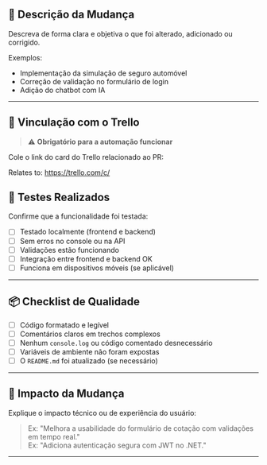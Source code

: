 <!-- 
⚠️ ATENÇÃO: Este template é essencial para a automação funcionar.
Seu PR será vinculado ao Trello e acionará a movimentação do card.
-->

## 📝 Descrição da Mudança

Descreva de forma clara e objetiva o que foi alterado, adicionado ou corrigido.

Exemplos:
- Implementação da simulação de seguro automóvel
- Correção de validação no formulário de login
- Adição do chatbot com IA

---

## 🔗 Vinculação com o Trello

> ⚠️ **Obrigatório para a automação funcionar**

Cole o link do card do Trello relacionado ao PR:

Relates to: https://trello.com/c/

## 🧪 Testes Realizados

Confirme que a funcionalidade foi testada:

- [ ] Testado localmente (frontend e backend)
- [ ] Sem erros no console ou na API
- [ ] Validações estão funcionando
- [ ] Integração entre frontend e backend OK
- [ ] Funciona em dispositivos móveis (se aplicável)

---

## 📦 Checklist de Qualidade

- [ ] Código formatado e legível
- [ ] Comentários claros em trechos complexos
- [ ] Nenhum `console.log` ou código comentado desnecessário
- [ ] Variáveis de ambiente não foram expostas
- [ ] O `README.md` foi atualizado (se necessário)

---

## 🚀 Impacto da Mudança

Explique o impacto técnico ou de experiência do usuário:

> Ex: "Melhora a usabilidade do formulário de cotação com validações em tempo real."  
> Ex: "Adiciona autenticação segura com JWT no .NET."

---